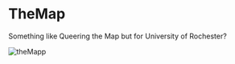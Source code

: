 # TheMap
Something like Queering the Map but for University of Rochester?

![theMapp](https://github.com/nhuja-m/TheMap/assets/62216618/d5eb89e3-4c93-4013-97a1-7d368ad2c809)
